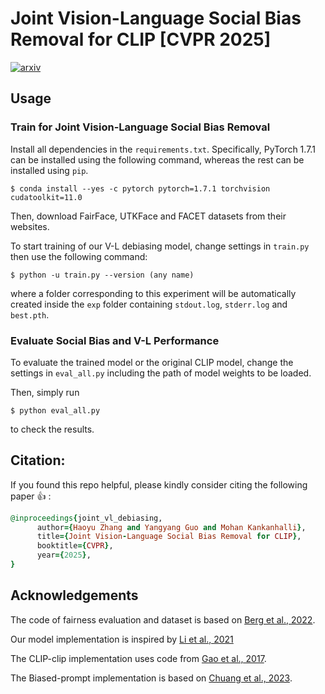 # Joint Vision-Language Social Bias Removal for CLIP [CVPR 2025]

[![arxiv](https://img.shields.io/badge/paper-Arxiv-blue.svg)](https://arxiv.org/abs/2411.12785)
## Usage
### Train for Joint Vision-Language Social Bias Removal
Install all dependencies in the ```requirements.txt```. Specifically, PyTorch 1.7.1 can be installed using the following command, whereas the rest can be installed using ```pip```.

```
$ conda install --yes -c pytorch pytorch=1.7.1 torchvision cudatoolkit=11.0
```

Then, download FairFace, UTKFace and FACET datasets from their websites. 

To start training of our V-L debiasing model, change settings in ```train.py``` then use the following command:
```
$ python -u train.py --version (any name)
```
where a folder corresponding to this experiment will be automatically created inside the ```exp``` folder containing ```stdout.log```, ```stderr.log``` and ```best.pth```.

### Evaluate Social Bias and V-L Performance
To evaluate the trained model or the original CLIP model, change the settings in ```eval_all.py``` including the path of model weights to be loaded. 

Then, simply run 
```
$ python eval_all.py
``` 
to check the results.


## Citation:
If you found this repo helpful, please kindly consider citing the following paper :+1: :
```ruby
@inproceedings{joint_vl_debiasing,
      author={Haoyu Zhang and Yangyang Guo and Mohan Kankanhalli},
      title={Joint Vision-Language Social Bias Removal for CLIP}, 
      booktitle={CVPR},
      year={2025},
}
```

## Acknowledgements
The code of fairness evaluation and dataset is based on [Berg et al., 2022](https://github.com/oxai/debias-vision-lang).

Our model implementation is inspired by [Li et al., 2021](https://github.com/salesforce/ALBEF)

The CLIP-clip implementation uses code from [Gao et al., 2017](https://github.com/wgao9/mixed_KSG).

The Biased-prompt implementation is based on [Chuang et al., 2023](https://github.com/chingyaoc/debias_vl).
